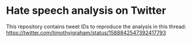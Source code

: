# Hate speech analysis on Twitter

This repository contains tweet IDs to reproduce the analysis in this thread: https://twitter.com/timothyjgraham/status/1588842547392417793
